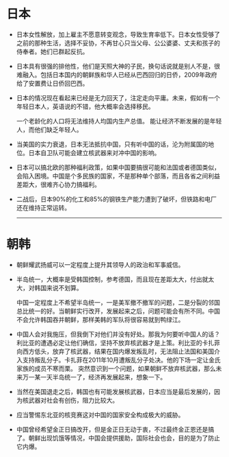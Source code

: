 # 日本

- 日本女性解放，加上雇主不愿意转变观念，导致生育率低下。日本女性受够了之前的那种生活，选择不妥协，不再甘心只当父母、公公婆婆、丈夫和孩子的侍奉者。她们已群起反抗。

- 日本具有很强的排他性，他们是天照大神的子民，换句话说就是别人不是，很难融入。包括日本国内的朝鲜族和华人已经从巴西回归的日侨，2009年政府给了安置费让日侨回巴西。

- 日本的情况现在看起来已经是无力回天了，注定走向平庸。未来，假如有一个年轻日本人，英语说的不错，他大概率会选择移民。

  一个老龄化的人口将无法维持人均国内生产总值。 能让经济不断发展的是年轻人，而他们缺乏年轻人。

- 当美国的实力衰退，日本无法抵抗中国，只有听中国的话，沦为附属国的地位。日本自卫队可能会建立核武器来对冲中国的影响。

- 日本可以搞北欧的那种福利政策，如果中国要搞很可能和法国或者德国类似，会陷入困境。中国是个多民族的国家，不是那种单个部落，而且各省之间利益差距大，很难齐心协力搞福利。

- 二战后，日本90%的化工和85%的钢铁生产能力遭到了破坏，但铁路和电厂还在维持正常运转。

  ------

# 朝韩

- 朝鲜耀武扬威可以一定程度上提升其领导人的政治和军事威信。

- 半岛统一，大概率是受韩国控制，参考德国，而且现在差距太大，付出就太大，对韩国来说不划算。

  中国一定程度上不希望半岛统一，一是美军撤不撤军的问题，二是分裂的邻国总比统一的好。当朝鲜实行改开，发展起来之后，问题可能会有所不同。中国不会允许韩国吞并朝鲜，那样美韩的军队将很容易就到鸭绿江。

- 中国人会对我施压，但我倒下对他们并没有好处。那我为何要听中国人的话？利比亚的遭遇必定让他们确信，坚持不放弃核武器才是上策。利比亚的卡扎菲向西方低头，放弃了核武器，结果在国内爆发叛乱时，无法阻止法国和美国介入支持叛乱分子。卡扎菲在2011年10月遭叛乱分子处决。他的下场一定让金氏家族的成员不寒而栗。 突然意识到一个问题，如果朝鲜不放弃核武器，那么未来万一某一天半岛统一了，经济再发展起来，想象一下。

- 当然在美国退走之后，韩国也有可能发展核武器，日本应当是最后发展的，因为核武器对社会有创伤，阻力比较大。
- 应当警惕东北亚的核竞赛这对中国的国家安全构成极大的威胁。
- 中国曾经希望金正日搞改开，但是金正日无动于衷，不过最终金正恩还是搞了。朝鲜出现饥饿等情况，中国会提供援助，国际社会也会，目的是为了防止它内爆。